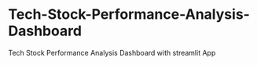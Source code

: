 # Tech-Stock-Performance-Analysis-Dashboard
Tech Stock Performance Analysis Dashboard with streamlit App 
